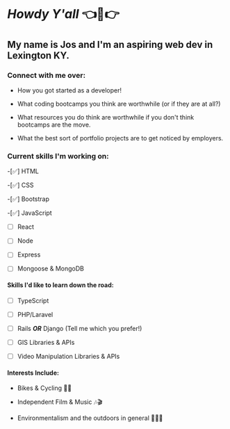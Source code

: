 
# *Howdy Y'all*  👈🤠👉

## My name is Jos and I'm an aspiring web dev in Lexington KY.

### Connect with me over:

- How you got started as a developer!

- What coding bootcamps you think are worthwhile (or if they are at all?)

- What resources you do think are worthwhile if you don't think bootcamps are the move. 

- What the best sort of portfolio projects are to get noticed by employers.

### Current skills I'm working on:

-[✅] HTML

-[✅] CSS

-[✅] Bootstrap

-[✅] JavaScript

-[ ] React

-[ ] Node

-[ ] Express

-[ ] Mongoose & MongoDB


#### Skills I'd like to learn down the road: 

-[ ] TypeScript

-[ ] PHP/Laravel

-[ ] Rails ***OR*** Django (Tell me which you prefer!)

-[ ] GIS Libraries & APIs

-[ ] Video Manipulation Libraries & APIs 


#### Interests Include:
- Bikes & Cycling 🚵‍♂️

- Independent Film & Music 🎶🎬

- Environmentalism and the outdoors in general 🌳🍃🌲
